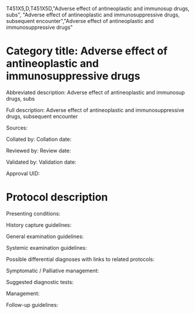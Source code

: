 T451X5,D,T451X5D,"Adverse effect of antineoplastic and immunosup drugs, subs", "Adverse effect of antineoplastic and immunosuppressive drugs, subsequent encounter","Adverse effect of antineoplastic and immunosuppressive drugs"
# Category title: Adverse effect of antineoplastic and immunosuppressive drugs

Abbreviated description: Adverse effect of antineoplastic and immunosup drugs, subs

Full description: Adverse effect of antineoplastic and immunosuppressive drugs, subsequent encounter

Sources:

Collated by:
Collation date:

Reviewed by:
Review date:

Validated by:
Validation date:

Approval UID:

# Protocol description

Presenting conditions:

History capture guidelines:

General examination guidelines:

Systemic examination guidelines:

Possible differential diagnoses with links to related protocols:

Symptomatic / Palliative management:

Suggested diagnostic tests:

Management:

Follow-up guidelines:
